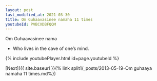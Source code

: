 ```yaml
---
layout: post
last_modified_at: 2021-03-30
title: Om Guhaavasinee namaha 11 times
youtubeId: PVBCXDBFQQM
---
```

 
 
Om Guhaavasinee nama 
 
 -  Who lives in the cave of one’s mind. 
 
  
 
  
 
 
 
 
 
 


{% include youtubePlayer.html id=page.youtubeId %}
 
[Next]({{ site.baseurl }}{% link  split1/_posts/2013-05-19-Om guhaaya namaha 11 times.md%})
 
